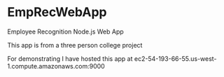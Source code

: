 # EmpRecWebApp
Employee Recognition Node.js Web App

This app is from a three person college project

For demonstrating I have hosted this app at
ec2-54-193-66-55.us-west-1.compute.amazonaws.com:9000
